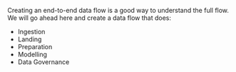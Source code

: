 Creating an end-to-end data flow is a good way to understand the full flow. We will go ahead here and create a data flow that does:

- Ingestion
- Landing
- Preparation
- Modelling
- Data Governance

